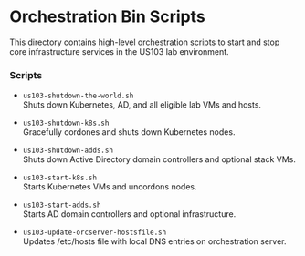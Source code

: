 # Orchestration Bin Scripts

This directory contains high-level orchestration scripts to start and stop core infrastructure services in the US103 lab environment.

### Scripts

- `us103-shutdown-the-world.sh`  
  Shuts down Kubernetes, AD, and all eligible lab VMs and hosts.

- `us103-shutdown-k8s.sh`  
  Gracefully cordones and shuts down Kubernetes nodes.

- `us103-shutdown-adds.sh`  
  Shuts down Active Directory domain controllers and optional stack VMs.

- `us103-start-k8s.sh`  
  Starts Kubernetes VMs and uncordons nodes.

- `us103-start-adds.sh`  
  Starts AD domain controllers and optional infrastructure.

- `us103-update-orcserver-hostsfile.sh`  
  Updates /etc/hosts file with local DNS entries on orchestration server.
